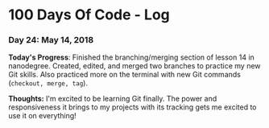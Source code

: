 # 100 Days Of Code - Log

### Day 24: May 14, 2018

**Today's Progress**:  Finished the branching/merging section of lesson 14 in nanodegree.  Created, edited, and merged two branches to practice my new Git skills.  Also practiced more on the terminal with new Git commands (`checkout, merge, tag`).

**Thoughts:** I'm excited to be learning Git finally.  The power and responsiveness it brings to my projects with its tracking gets me excited to use it on everything!
